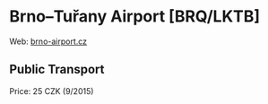 # Brno–Tuřany Airport [BRQ/LKTB]

Web: [brno-airport.cz](http://www.brno-airport.cz/en/)

## Public Transport
Price: 25 CZK (9/2015) 
